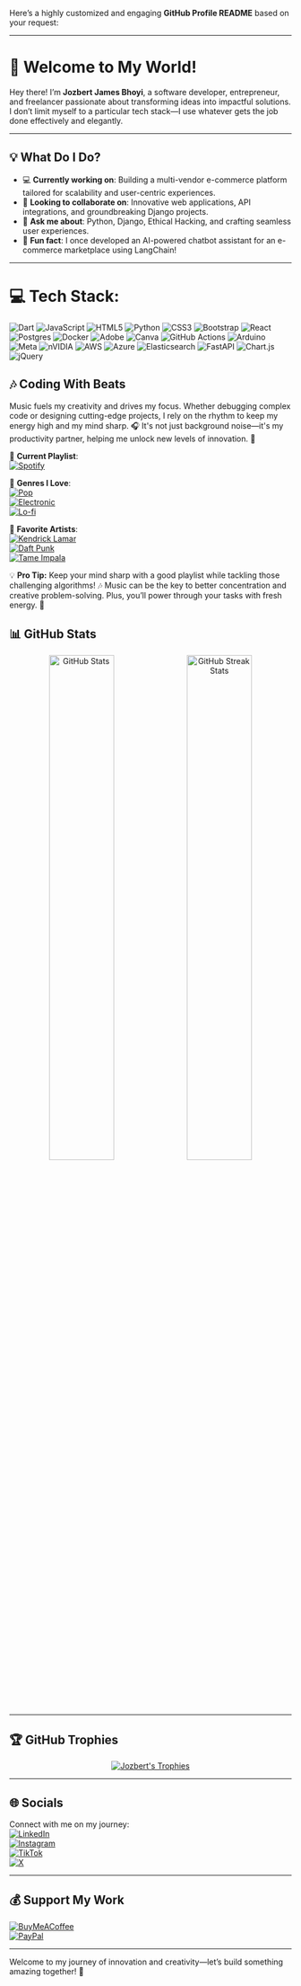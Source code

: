 Here’s a highly customized and engaging **GitHub Profile README** based on your request:

---

# 👋 Welcome to My World!  
Hey there! I’m **Jozbert James Bhoyi**, a software developer, entrepreneur, and freelancer passionate about transforming ideas into impactful solutions. I don’t limit myself to a particular tech stack—I use whatever gets the job done effectively and elegantly.  

---

## 💡 What Do I Do?  
- 💻 **Currently working on**: Building a multi-vendor e-commerce platform tailored for scalability and user-centric experiences.  
- 🤝 **Looking to collaborate on**: Innovative web applications, API integrations, and groundbreaking Django projects.  
- 🧩 **Ask me about**: Python, Django, Ethical Hacking, and crafting seamless user experiences.  
- 🎯 **Fun fact**: I once developed an AI-powered chatbot assistant for an e-commerce marketplace using LangChain!  

---
# 💻 Tech Stack:
![Dart](https://img.shields.io/badge/dart-%230175C2.svg?style=for-the-badge&logo=dart&logoColor=white) ![JavaScript](https://img.shields.io/badge/javascript-%23323330.svg?style=for-the-badge&logo=javascript&logoColor=%23F7DF1E) ![HTML5](https://img.shields.io/badge/html5-%23E34F26.svg?style=for-the-badge&logo=html5&logoColor=white) ![Python](https://img.shields.io/badge/python-3670A0?style=for-the-badge&logo=python&logoColor=ffdd54) ![CSS3](https://img.shields.io/badge/css3-%231572B6.svg?style=for-the-badge&logo=css3&logoColor=white) ![Bootstrap](https://img.shields.io/badge/bootstrap-%238511FA.svg?style=for-the-badge&logo=bootstrap&logoColor=white) ![React](https://img.shields.io/badge/react-%2320232a.svg?style=for-the-badge&logo=react&logoColor=%2361DAFB) ![Postgres](https://img.shields.io/badge/postgres-%23316192.svg?style=for-the-badge&logo=postgresql&logoColor=white) ![Docker](https://img.shields.io/badge/docker-%230db7ed.svg?style=for-the-badge&logo=docker&logoColor=white) ![Adobe](https://img.shields.io/badge/adobe-%23FF0000.svg?style=for-the-badge&logo=adobe&logoColor=white) ![Canva](https://img.shields.io/badge/Canva-%2300C4CC.svg?style=for-the-badge&logo=Canva&logoColor=white) ![GitHub Actions](https://img.shields.io/badge/github%20actions-%232671E5.svg?style=for-the-badge&logo=githubactions&logoColor=white) ![Arduino](https://img.shields.io/badge/-Arduino-00979D?style=for-the-badge&logo=Arduino&logoColor=white) ![Meta](https://img.shields.io/badge/Meta-%230467DF.svg?style=for-the-badge&logo=Meta&logoColor=white) ![nVIDIA](https://img.shields.io/badge/nVIDIA-%2376B900.svg?style=for-the-badge&logo=nVIDIA&logoColor=white) ![AWS](https://img.shields.io/badge/AWS-%23FF9900.svg?style=for-the-badge&logo=amazon-aws&logoColor=white) ![Azure](https://img.shields.io/badge/azure-%230072C6.svg?style=for-the-badge&logo=microsoftazure&logoColor=white) ![Elasticsearch](https://img.shields.io/badge/elasticsearch-%230377CC.svg?style=for-the-badge&logo=elasticsearch&logoColor=white) ![FastAPI](https://img.shields.io/badge/FastAPI-005571?style=for-the-badge&logo=fastapi) ![Chart.js](https://img.shields.io/badge/chart.js-F5788D.svg?style=for-the-badge&logo=chart.js&logoColor=white) ![jQuery](https://img.shields.io/badge/jquery-%230769AD.svg?style=for-the-badge&logo=jquery&logoColor=white)

## 🎶 **Coding With Beats**  
Music fuels my creativity and drives my focus. Whether debugging complex code or designing cutting-edge projects, I rely on the rhythm to keep my energy high and my mind sharp. 🎧 It's not just background noise—it's my productivity partner, helping me unlock new levels of innovation. 🚀  

🌟 **Current Playlist**:  
[![Spotify](https://img.shields.io/badge/Listen%20Now-%231DB954.svg?style=for-the-badge&logo=spotify&logoColor=white)](https://spotify.com)  

🎵 **Genres I Love**:  
[![Pop](https://img.shields.io/badge/Pop-%23FF004F.svg?style=for-the-badge&logo=music&logoColor=white)](https://music.apple.com/us/genre/pop)  
[![Electronic](https://img.shields.io/badge/Electronic-%239B47A2.svg?style=for-the-badge&logo=music&logoColor=white)](https://music.apple.com/us/genre/electronic)  
[![Lo-fi](https://img.shields.io/badge/Lo-fi-%23A47D7D.svg?style=for-the-badge&logo=music&logoColor=white)](https://music.apple.com/us/genre/lo-fi)  

🎤 **Favorite Artists**:  
[![Kendrick Lamar](https://img.shields.io/badge/Kendrick%20Lamar-%23FF5722.svg?style=for-the-badge&logo=spotify&logoColor=white)](https://spotify.com)  
[![Daft Punk](https://img.shields.io/badge/Daft%20Punk-%237B1FA2.svg?style=for-the-badge&logo=spotify&logoColor=white)](https://spotify.com)  
[![Tame Impala](https://img.shields.io/badge/Tame%20Impala-%230A4F75.svg?style=for-the-badge&logo=spotify&logoColor=white)](https://spotify.com)  

💡 **Pro Tip:** Keep your mind sharp with a good playlist while tackling those challenging algorithms! 🎶 Music can be the key to better concentration and creative problem-solving. Plus, you’ll power through your tasks with fresh energy. 🚀

## 📊 GitHub Stats  
<p align="center">  
  <img src="https://github-readme-stats.vercel.app/api?username=therealjozber&theme=radical&show_icons=true&hide_border=true" alt="GitHub Stats" width="48%">  
  <img src="https://github-readme-streak-stats.herokuapp.com/?user=therealjozber&theme=radical&hide_border=true" alt="GitHub Streak Stats" width="48%">  
</p>

---

## 🏆 GitHub Trophies  
<p align="center">  
  <a href="https://github.com/ryo-ma/github-profile-trophy">  
    <img src="https://github-profile-trophy.vercel.app/?username=therealjozber&theme=radical&no-bg=true&no-frame=true&margin-w=15&margin-h=15&column=4&row=2&title=Stars,Followers,Commits,Repositories" alt="Jozbert's Trophies" />  
  </a>  
</p>  

---

## 🌐 Socials  
Connect with me on my journey:  
[![LinkedIn](https://img.shields.io/badge/LinkedIn-%230077B5.svg?style=for-the-badge&logo=linkedin&logoColor=white)](https://linkedin.com/in/therealjozber)  
[![Instagram](https://img.shields.io/badge/Instagram-%23E4405F.svg?style=for-the-badge&logo=instagram&logoColor=white)](https://instagram.com/therealjozber)  
[![TikTok](https://img.shields.io/badge/TikTok-%23000000.svg?style=for-the-badge&logo=tiktok&logoColor=white)](https://tiktok.com/@therealjozber)  
[![X](https://img.shields.io/badge/X-%23000000.svg?style=for-the-badge&logo=x&logoColor=white)](https://x.com/jorse_mr)  

---

## 💰 Support My Work  
[![BuyMeACoffee](https://img.shields.io/badge/Buy%20Me%20a%20Coffee-FFDD00.svg?style=for-the-badge&logo=buy-me-a-coffee&logoColor=black)](https://buymeacoffee.com/jozbertmirQ)  
[![PayPal](https://img.shields.io/badge/PayPal-00457C.svg?style=for-the-badge&logo=paypal&logoColor=white)](https://paypal.me/jozbertcyber@outlook.com)  

---

Welcome to my journey of innovation and creativity—let’s build something amazing together! 🚀  
